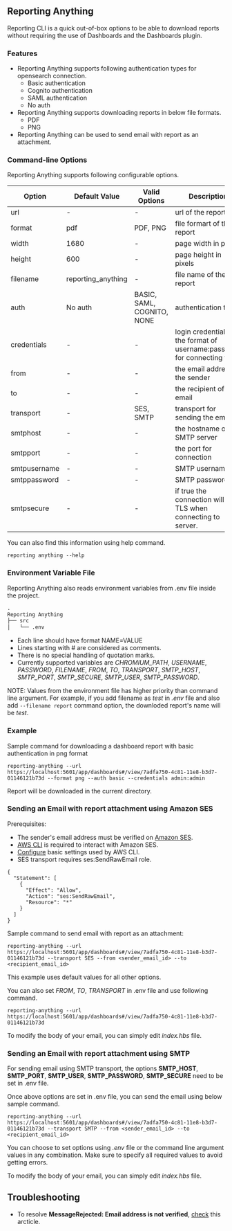 ## Reporting Anything

Reporting CLI is a quick out-of-box options to be able to download reports without requiring the use of Dashboards and the Dashboards plugin. 

### Features

- Reporting Anything supports following authentication types for opensearch connection.
    - Basic authentication
    - Cognito authentication
    - SAML authentication
    - No auth
- Reporting Anything supports downloading reports in below file formats.
    - PDF
    - PNG
- Reporting Anything can be used to send email with report as an attachment.   

### Command-line Options

Reporting Anything supports following configurable options.

Option | Default Value | Valid Options | Description
-- | --- | --- | --- |
url | - | - | url of the report
format | pdf | PDF, PNG | file formart of the report
width | 1680 | - | page width in pixels
height | 600 | - | page height in pixels
filename | reporting_anything | - | file name of the report
auth | No auth | BASIC, SAML, COGNITO, NONE | authentication type
credentials | - | - | login credentials in the format of username:password for connecting to url
from | - | - | the email address of the sender
to | - | - | the recipient of the email
transport | - | SES, SMTP | transport for sending the email
smtphost | - | - | the hostname of the SMTP server
smtpport | - | - | the port for connection
smtpusername | - | - | SMTP username
smtppassword | - | - | SMTP password
smtpsecure | - | - | if true the connection will use TLS when connecting to server.

You can also find this information using help command.
```
reporting anything --help
```

### Environment Variable File

Reporting Anything also reads environment variables from .env file inside the project. 

```md
.
Reporting Anything
├── src
│   └── .env
```

- Each line should have format NAME=VALUE
- Lines starting with # are considered as comments.
- There is no special handling of quotation marks.
- Currently supported variables are *CHROMIUM_PATH*, *USERNAME*, *PASSWORD*,  *FILENAME*, *FROM*, *TO*, *TRANSPORT*, *SMTP_HOST*, *SMTP_PORT*, *SMTP_SECURE*, *SMTP_USER*, *SMTP_PASSWORD*.

NOTE: Values from the environment file has higher priority than command line argument. For example, if you add filename as *test* in *.env* file and also add `--filename report` command option, the downloded report's name will be *test*.

### Example

Sample command for downloading a dashboard report with basic authentication in png format
```
reporting-anything --url https://localhost:5601/app/dashboards#/view/7adfa750-4c81-11e8-b3d7-01146121b73d --format png --auth basic --credentials admin:admin
```
Report will be downloaded in the current directory.

### Sending an Email with report attachment using Amazon SES

Prerequisites:
- The sender's email address must be verified on [Amazon SES](https://aws.amazon.com/ses/).
- [AWS CLI](https://docs.aws.amazon.com/cli/latest/userguide/cli-chap-welcome.html) is required to interact with Amazon SES. 
- [Configure](https://docs.aws.amazon.com/cli/latest/userguide/cli-configure-quickstart.html#cli-configure-quickstart-config) basic settings used by AWS CLI.
-  SES transport requires ses:SendRawEmail role.
```
{
  "Statement": [
    {
      "Effect": "Allow",
      "Action": "ses:SendRawEmail",
      "Resource": "*"
    }
  ]
}
```

Sample command to send email with report as an attachment:
```
reporting-anything --url https://localhost:5601/app/dashboards#/view/7adfa750-4c81-11e8-b3d7-01146121b73d --transport SES --from <sender_email_id> --to <recipient_email_id>
```
This example uses default values for all other options.

You can also set *FROM*, *TO*, *TRANSPORT* in .env file and use following command. 
```
reporting-anything --url https://localhost:5601/app/dashboards#/view/7adfa750-4c81-11e8-b3d7-01146121b73d
```

To modify the body of your email, you can simply edit *index.hbs* file.


### Sending an Email with report attachment using SMTP

For sending email using SMTP transport, the options **SMTP_HOST**, **SMTP_PORT**, **SMTP_USER**, **SMTP_PASSWORD**, **SMTP_SECURE** need to be set in .env file.

Once above options are set in .env file, you can send the email using below sample command.
```
reporting-anything --url https://localhost:5601/app/dashboards#/view/7adfa750-4c81-11e8-b3d7-01146121b73d --transport SMTP --from <sender_email_id> --to <recipient_email_id>
```

You can choose to set options using *.env* file or the command line argument values in any combination. Make sure to specify all required values to avoid getting errors.

To modify the body of your email, you can simply edit *index.hbs* file.

## Troubleshooting

- To resolve **MessageRejected: Email address is not verified**, [check](https://aws.amazon.com/premiumsupport/knowledge-center/ses-554-400-message-rejected-error/) this arcticle.